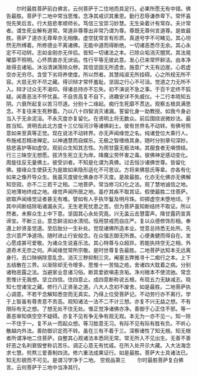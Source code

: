 <!-- { "loadSidebar": true } -->
　　尔时最胜菩萨前白佛言。云何菩萨于二住地而具足行。必果所愿无有中错。佛告最胜。菩萨于二地中常当思惟。念净其戒识其重恩。勤行忍辱谦恭卑下。常怀喜悦先笑后言。行大慈悲孝顺师长。笃信三宝崇习妙慧。无生染着计有常存。夫计常者。谓生死业解有道常。常道非尊尊出非常乃谓为尊。尊既无尊何言道尊。是故最胜。菩萨了道亦无尊卑亦无相像。虚空犹常言有形质。真道号字不可睹见。其心坦然无所缚着。所修德业不离诸佛。无能中道而得断绝。一切诸恶悉尽无余。其心永定不可动转。志如金刚亦无伴侣。皆知一切诸法之本。已除众垢消灭闇冥。其法晃曜靡不照明。心怀质直亦无谀谄。性行平等无彼此意。发心已来常怀鲜洁。由本净故得去诸垢。沐浴清渊荡除众秽。其信坚固无所遗舍。施意广大无有边崖。心若虚空亦无穷尽。含受下劣将养使度。所以然者。其慧纯淑无所挂碍。心之所规无所不容。大慈无穷不尽之藏。得识辩才常怀羞耻。坚固之行心不可沮。觉道之力无所不入。辩才过众无不渴仰。得诸总持亦不忘失。初不演说不急之事。于百千定终不狐疑。闻善恶法不怀忧喜。不自贡高复不自下。进趣安详不失威仪。十二行本晓知五阴。六衰所起复以苦习尽道。分别十二缘起。痴行生死靡不贯达。观察五根具满思念。不复往来生死秽着。乃以八十四智消灭诸漏。誓留化身一劫教授。如我今身必当入于无余泥洹。不永灭度亦复留化。在贤明土将无数众。前后围绕说微妙法。最胜当知。贤明去此北方度十三亿恒河沙等诸佛刹土。彼有世界名不动转。有佛号照意如来至真等正觉。现在说法不动转界。亦无声闻缘觉之名。纯诸登位大乘行人。布施戒忍精进禅定。以神通慧而自娱乐。无极之智缠络其身。随时分别章句深妙。慈悲喜护等如虚空。观前众生知其志性。为雨甘露无极法味。其服食者无嗔恨结。行三三昧空无想愿。拔济生死立无为岸。降魔尘劳怀害之毒。彼佛神足感动变化。周旋往反无量佛土。彼受训者。不知是化谓为真佛。过去恒沙诸佛世尊。皆留化佛。接缘众生使获无为是故如来隐形适化不可思议。方将来佛慈氏等辈。亦各有化如来之像开导众生。我虽灭度彼化佛身亦不灭度。是故最胜。化亦无化佛亦无佛解知空寂。亦不二三若干之相。二地菩萨。常当修习幻化之法。观了慧地诚信之地。见地薄地终成之地。缘觉声闻所居之地。虽疗其疾不取其证。假使最胜二住菩萨。欲取声闻缘觉证者甚无有难。譬如有人手执华鬘及明月珠。仰掷虚空未堕地顷。于其中间断结除垢诸漏永灭。无生老死忧患之苦。但为菩萨虽知断结终不取证。所以然者。未察众生上中下意。坚固其心永处究竟。兴无盖云击慧雷声。降甘露药宣真谛宝。不断三业。意念鲜洁如水清彻。恒用禁戒而自庄严。复以众德修饰形相。奉遵上妙贤圣觉道。至后胎分一生补处。觉现诸佛所造本业。觉意总持悉无处所。先念兴意严净道场。随时进止行安般念。在众强志御无所畏。心便勇健而得自在。发心愿成甚可爱敬。为诸众生说喜乐法。其心特尊与众超异。若能执持空无之相。外道奇术无奈之何。声闻缘觉常所宗敬。是时世尊复告最胜。二地菩萨达知本无远离身行。去口殃祸除意乱念。消灭三秽抑制三灾。阉塞五弊推寻十二痴行之本。上下五结散在三界。以渐除却无令增多。思惟十一苦恼之疮。舍诸四大耽着之病。分别诸物恶露之法。当避家业息诸习俗。断其爱欲嗔恚贪垢。净刈根本不使流驰。常念思惟计无我想。坚立四信。住四意止。成四意断称说五根。布现五力无缺减志。晓知七觉诸宝之藏。修行八正贤圣之道。八大人念初不废舍。如是最胜。二地菩萨执心调意。不若干念解知悉空而无真实。乃得上位受菩萨记。不动劳行亦不离行。学于上智虽有尊贵意不贡高。观知诸法一法不二不计三想。亦复不兴无益之想。不有限际有无之想。了想无处不住无处。惟正觉净诸佛亦净。善御于心正住不邪。等一善恶审知俱空空不疑碍。亦复不见有争无争有观无观。本无为一亦不见一。知一除一不住于一。复不从一而起众想。等习胜意无习。有际不见有际有胜有负。不听心散越内外法。善防御识定而不转。虽在三有不着于三。深察诸性了知无根。知无根者所谓净地二住菩萨。自整其心观诸法本悉同无常。常无所入不见出生。无善不善好恶之名利衰毁誉称讥苦乐。调正心意无有忧戚。在所入处开示大藏。入大法海念求七慧。煎熬三爱善制四流。修六重法成果证行。如是最胜。菩萨大士具诸法已。知无形貌而不可见。是谓习学净于二地。
空观品第三
　　尔时最胜菩萨复白佛言。云何菩萨于三地中当净其行。
